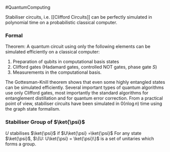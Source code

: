 #QuantumComputing 

Stabiliser circuits, i.e. [[Clifford Circuits]] can be perfectly simulated in polynomial time on a probabilistic classical computer. 

### Formal
Theorem: A quantum circuit using only the following elements can be simulated efficiently on a classical computer:
1. Preparation of qubits in computational basis states
2. Clifford gates (Hadamard gates, controlled NOT gates, phase gate $S$)
3. Measurements in the computational basis.

The Gottesman-Knill theorem shows that even some highly entangled states can be simulated efficiently. Several important types of quantum algorithms use only Clifford gates, most importantly the standard algorithms for entanglement distillation and for quantum error correction. From a practical point of view, stabiliser circuits have been simulated in $0(n \log n)$ time using the graph state formalism.

### Stabiliser Group of $\ket{\psi}$
$U$ stabilises $\ket{\psi}$ if $U\ket{\psi} =\ket{\psi}$ 
For any state $\ket{\psi}$,  $\{U: U\ket{\psi} = \ket{\psi}\}$ is a set of unitaries which forms a group.

